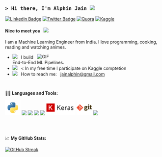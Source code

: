### <samp>&gt; Hi there, I'm Alphin Jain</a> <img src="https://media.giphy.com/media/hvRJCLFzcasrR4ia7z/giphy.gif" width="25"> </samp>

[![Linkedin Badge](https://img.shields.io/badge/-LinkedIn-0e76a8?style=flat-square&logo=Linkedin&logoColor=white)](https://linkedin.com/in/alphin-jain)
[![Twitter Badge](https://img.shields.io/badge/-Twitter-00acee?style=flat-squar&logo=Twitter&logoColor=white)](https://twitter.com/alph_jain)
[![Quora](https://img.shields.io/badge/Quora-%23B92B27.svg?style=flat-squar&logo=Quora&logoColor=white)](https://www.quora.com/profile/Alphin-Jain-1)
[![Kaggle](https://img.shields.io/badge/Kaggle-035a7d?style=flat-square&logo=kaggle&logoColor=white)](https://kaggle.com/alphinjain/)

#### Nice to meet you &nbsp; ![](https://visitor-badge.glitch.me/badge?page_id=jainalphin.jainalphin)

I am a Machine Learning Engineer from India. I love programming, cooking, reading and watching animes. 

<img align="right" alt="GIF" src="https://octodex.github.com/images/femalecodertocat.png" width="400" />
  

- <img src="https://media.giphy.com/media/WUlplcMpOCEmTGBtBW/giphy.gif" width="30">&nbsp;&nbsp; I build End-to-End ML Pipelines.
- <img src="https://github.com/Gapur/Gapur/blob/main/assets/developer.gif?raw=true" width="30" />&nbsp;&nbsp; < In my free time I participate on Kaggle comptetion
- <img src="https://github.com/Gapur/Gapur/blob/main/assets/message.gif?raw=true" width="30" />&nbsp;&nbsp; How to reach me: &nbsp; jainalphin@gmail.com

<br>

👨‍💻 **Languages and Tools:**  
<div>
<img height="50" src="https://raw.githubusercontent.com/github/explore/80688e429a7d4ef2fca1e82350fe8e3517d3494d/topics/python/python.png">
<img height="50" src="https://1000logos.net/wp-content/uploads/2021/11/Docker-Logo-2013.png">
<img height="50" src="https://cdn.iconscout.com/icon/free/png-256/aws-1869025-1583149.png">
<img height="50" src="https://cdn-icons-png.flaticon.com/512/2772/2772165.png">
<img height="50" src="https://upload.wikimedia.org/wikipedia/commons/thumb/2/2d/Tensorflow_logo.svg/1200px-Tensorflow_logo.svg.png">
<img height="50" src="https://raw.githubusercontent.com/jainalphin/jainalphin-portfolio/main/images/skills/keras.png">
<img height="50" src="https://raw.githubusercontent.com/github/explore/80688e429a7d4ef2fca1e82350fe8e3517d3494d/topics/git/git.png">
<img height="50" src="https://user-images.githubusercontent.com/31406378/108641411-f9374f00-7496-11eb-82a7-0fa2a9cc5f93.png">
<div>

<br></br>

📈 **My GitHub Stats:**
<p>

[![GitHub Streak](https://streak-stats.demolab.com?user=jainalphin&date_format=j%2Fn%5B%2FY%5D)](https://git.io/streak-stats)


</p>
